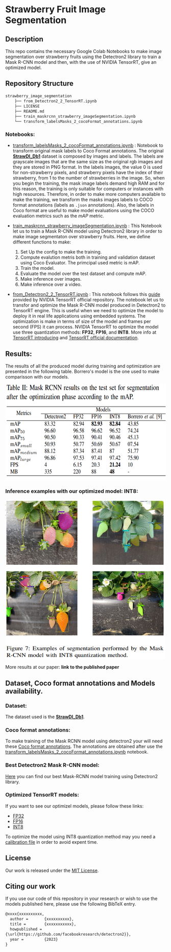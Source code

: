 # Strawberry Fruit Image Segmentation

## Description

This repo contains the necessary Google Colab Notebooks to make image segmentation over strawberry fruits using the Detectron2 library to train a Mask R-CNN model and then, with the use of NVIDIA TensorRT, give an optimized model.

## Repository Structure

```
strawberry_image_segmentation
    ├── from_Detectron2_2_TensorRT.ipynb
    ├── LICENSE
    ├── README.md
    ├── train_maskrcnn_strawberry_imageSegmentation.ipynb
    └── transform_labelsMasks_2_cocoFormat_annotations.ipynb
```

### Notebooks:

- [transform_labelsMasks_2_cocoFormat_annotations.ipynb](./transform_labelsMasks_2_cocoFormat_annotations.ipynb) : Notebook to transform original mask labels to Coco Format annotations. The original **[StrawDI_Db1](https://strawdi.github.io/)** dataset is composed by images and labels. The labels are grayscale images that are the same size as the original rgb images and they are stored in PNG format. In the labels images, the value 0 is used for non-strawberry pixels, and strawberry pixels have the index of their strawberry, from 1 to the number of strawberries in the image. So, when you begin the training, the mask image labels demand high RAM and for this reason, the training is only suitable for computers or instances with high resources. Therefore, in order to make more computers available to make the training, we transform the masks images labels to COCO format annotations (labels as `.json` annotations). Also, the labels in Coco format are useful to make model evaluations using the COCO evaluation metrics such as the *mAP* metric.

- [train_maskrcnn_strawberry_imageSegmentation.ipynb](train_maskrcnn_strawberry_imageSegmentation.ipynb) : This Notebook let us to train a Mask R-CNN model using Detectron2 library in order to make image segmentaton over strawberry fruits. Here, we define different functions to make:

    1. Set Up the config to make the training.
    2. Compute evalution metris both in training and validation dataset using Coco Evaluator. The primcipal used metric is mAP.
    3. Train the model.
    4. Evaluate the model over the test dataset and compute mAP.
    5. Make inference over images.
    6. Make inference over a video.

- [from_Detectron2_2_TensorRT.ipynb](from_Detectron2_2_TensorRT.ipynb) : This notebook follows this [guide](https://github.com/NVIDIA/TensorRT/tree/main/samples/python/detectron2) provided by NVIDIA TensorRT official repository. The notebook let us to transfor and optimize the Mask R-CNN model produced in Detectron2 to TensorRT engine. This is useful when we need to optimize the model to deploy it in real life applications using embedded systems. The optimization is make in terms of size of the model and frames per second (FPS) it can process. NVIDIA TensorRT to optimize the model use three quantization methods: **FP32**, **FP16**, and **INT8**. More info at [TensorRT introducing](https://developer.nvidia.com/tensorrt) and [TensorRT official documentation](https://docs.nvidia.com/deeplearning/tensorrt/developer-guide/index.html#quantization). 

## Results:

The results of all the produced model during training and optimization are presented in the following table. Borrero's model is the one used to make comparisson with our models. 

<img src="./images/optimization_results.png"  width="600" height="300" alt="optimization_results">

### Inference examples with our optimized model: **INT8**:

<img src="./images/int8_infer.png"  width="500" height="500" alt="optimization_results">

More results at our paper: **link to the published paper**

## Dataset, Coco format annotations and Models availability.

### Dataset:

The dataset used is the **[StrawDI_Db1](https://strawdi.github.io/)**. 

### Coco format annotations:

To make training of the Mask RCNN model using detectron2 your will need these [Coco format annotations](https://drive.google.com/drive/folders/1l1Q99A0Lu-hN9U2uUQ7-RQy7IJi0HJyj?usp=share_link). The annotations are obtained after use the [transform_labelsMasks_2_cocoFormat_annotations.ipynb](./transform_labelsMasks_2_cocoFormat_annotations.ipynb) notebook.

### Best Detectron2 Mask R-CNN model: 

[Here](https://drive.google.com/file/d/19yoDwcyfOJ7GGa_2WAypm7dsFxsMQKjN/view) you can find our best Mask-RCNN model training using Detectron2 library.

### Optimized TensorRT models:

If you want to see our optimizel models, please follow these links: 
- [FP32](https://drive.google.com/file/d/1bGCfdBADVvIU7IRd-Hjl9I0aNircov2i/view?usp=share_link)
- [FP16](https://drive.google.com/file/d/1vm3iuh8vLTqK1ODE2nKUykP4psR0lbyy/view?usp=share_link)
- [INT8](https://drive.google.com/file/d/16_U2-0ZsVCh_wtC5_RABC0xisNvK2R7-/view?usp=share_link)

To optimize the model using INT8 quantization method may you need a [calibration file](https://drive.google.com/file/d/1V4cW_WidK5XNcysnmIZZXK9ZjcMnHfpi/view) in order to avoid expent time.

## License

Our work is released under the [MIT License](./LICENSE).

## Citing our work

If you use our code of this repository in your research or wish to use the models published here, please use the following BibTeX entry.

```
@xxxx{xxxxxxxxxx,
  author =       {xxxxxxxxxx},
  title =        {xxxxxxxxxxx},
  howpublished = {\url{https://github.com/facebookresearch/detectron2}},
  year =         {2023}
}

```